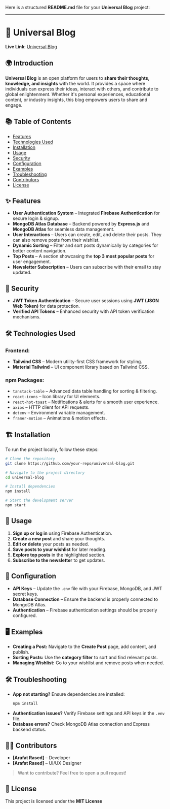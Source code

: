 Here is a structured **README.md** file for your **Universal Blog** project:  

---

# 📝 Universal Blog  

**Live Link**: [Universal Blog](https://universal-blogs.web.app/)  

## 🌍 Introduction  
**Universal Blog** is an open platform for users to **share their thoughts, knowledge, and insights** with the world. It provides a space where individuals can express their ideas, interact with others, and contribute to global enlightenment. Whether it's personal experiences, educational content, or industry insights, this blog empowers users to share and engage.  

## 📚 Table of Contents  
- [Features](#-features)  
- [Technologies Used](#-technologies-used)  
- [Installation](#-installation)  
- [Usage](#-usage)  
- [Security](#-security)  
- [Configuration](#-configuration)  
- [Examples](#-examples)  
- [Troubleshooting](#-troubleshooting)  
- [Contributors](#-contributors)  
- [License](#-license)  

## ✨ Features  
- **User Authentication System** – Integrated **Firebase Authentication** for secure login & signup.  
- **MongoDB Atlas Database** – Backend powered by **Express.js** and **MongoDB Atlas** for seamless data management.  
- **User Interactions** – Users can create, edit, and delete their posts. They can also remove posts from their wishlist.  
- **Dynamic Sorting** – Filter and sort posts dynamically by categories for better content navigation.  
- **Top Posts** – A section showcasing the **top 3 most popular posts** for user engagement.  
- **Newsletter Subscription** – Users can subscribe with their email to stay updated.  

## 🔐 Security  
- **JWT Token Authentication** – Secure user sessions using **JWT (JSON Web Token)** for data protection.  
- **Verified API Tokens** – Enhanced security with API token verification mechanisms.  

## 🛠️ Technologies Used  
### Frontend:  
- **Tailwind CSS** – Modern utility-first CSS framework for styling.  
- **Material Tailwind** – UI component library based on Tailwind CSS.  

### npm Packages:  
- `tanstack-table` – Advanced data table handling for sorting & filtering.  
- `react-icons` – Icon library for UI elements.  
- `react-hot-toast` – Notifications & alerts for a smooth user experience.  
- `axios` – HTTP client for API requests.  
- `dotenv` – Environment variable management.  
- `framer-motion` – Animations & motion effects.  

## 🏗️ Installation  
To run the project locally, follow these steps:  

```bash
# Clone the repository
git clone https://github.com/your-repo/universal-blog.git

# Navigate to the project directory
cd universal-blog

# Install dependencies
npm install

# Start the development server
npm start
```

## 🚀 Usage  
1. **Sign up or log in** using Firebase Authentication.  
2. **Create a new post** and share your thoughts.  
3. **Edit or delete** your posts as needed.  
4. **Save posts to your wishlist** for later reading.  
5. **Explore top posts** in the highlighted section.  
6. **Subscribe to the newsletter** to get updates.  

## 🔧 Configuration  
- **API Keys** – Update the `.env` file with your Firebase, MongoDB, and JWT secret keys.  
- **Database Connection** – Ensure the backend is properly connected to MongoDB Atlas.  
- **Authentication** – Firebase authentication settings should be properly configured.  

## 🖥️ Examples  
- **Creating a Post:** Navigate to the **Create Post** page, add content, and publish.  
- **Sorting Posts:** Use the **category filter** to sort and find relevant posts.  
- **Managing Wishlist:** Go to your wishlist and remove posts when needed.  

## 🛠️ Troubleshooting  
- **App not starting?** Ensure dependencies are installed:  
  ```bash
  npm install
  ```
- **Authentication issues?** Verify Firebase settings and API keys in the `.env` file.  
- **Database errors?** Check MongoDB Atlas connection and Express backend status.  

## 👨‍💻 Contributors  
- **[Arafat Rased]** – Developer  
- **[Arafat Rased]** – UI/UX Designer  

> Want to contribute? Feel free to open a pull request!  

## 📜 License  
This project is licensed under the **MIT License**
